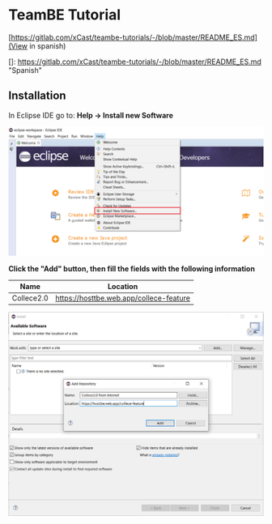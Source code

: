 # TeamBE Tutorial

[https://gitlab.com/xCast/teambe-tutorials/-/blob/master/README_ES.md](View in spanish)

[]: https://gitlab.com/xCast/teambe-tutorials/-/blob/master/README_ES.md	"Spanish"



## Installation

In Eclipse IDE go to:  **Help &rarr; Install new Software**

![](img/help-install-new-software.png)



**Click the "Add" button, then fill the fields with the following information**

| Name       | Location                                |
| ---------- | --------------------------------------- |
| Collece2.0 | https://hosttbe.web.app/collece-feature |




![](img/add-software-source.png)


